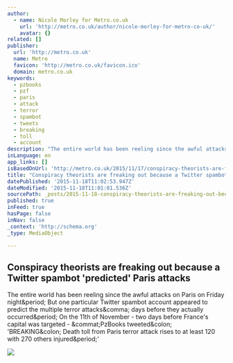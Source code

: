 ```yaml
---
author:
  - name: Nicole Morley for Metro.co.uk
    url: 'http://metro.co.uk/author/nicole-morley-for-metro-co-uk/'
    avatar: {}
related: []
publisher:
  url: 'http://metro.co.uk'
  name: Metro
  favicon: 'http://metro.co.uk/favicon.ico'
  domain: metro.co.uk
keywords:
  - pzbooks
  - pzf
  - paris
  - attack
  - terror
  - spambot
  - tweets
  - breaking
  - toll
  - account
description: "The entire world has been reeling since the awful attacks on Paris on Friday night. But one particular Twitter spambot account appeared to predict the multiple terror attacks, days before they actually occurred. On the 11th of November - two days before France's capital was targeted - @PzBooks tweeted: 'BREAKING: Death toll from Paris terror attack rises to at least 120 with 270 others injured.'"
inLanguage: en
app_links: []
isBasedOnUrl: 'http://metro.co.uk/2015/11/17/conspiracy-theorists-are-freaking-out-because-a-twitter-spambot-predicted-paris-attacks-5506741/'
title: "Conspiracy theorists are freaking out because a Twitter spambot 'predicted' Paris attacks"
datePublished: '2015-11-18T11:02:53.947Z'
dateModified: '2015-11-18T11:01:01.536Z'
sourcePath: _posts/2015-11-18-conspiracy-theorists-are-freaking-out-because-a-twitter-spam.md
published: true
inFeed: true
hasPage: false
inNav: false
_context: 'http://schema.org'
_type: MediaObject

---
```

<article style=""><h1>Conspiracy theorists are freaking out because a Twitter spambot 'predicted' Paris attacks</h1><p>The entire world has been reeling since the awful attacks on Paris on Friday night&amp;period; But one particular Twitter spambot account appeared to predict the multiple terror attacks&amp;comma; days before they actually occurred&amp;period; On the 11th of November - two days before France's capital was targeted - &amp;commat;PzBooks tweeted&amp;colon; 'BREAKING&amp;colon; Death toll from Paris terror attack rises to at least 120 with 270 others injured&amp;period;'</p><img src="https://metrouk2.files.wordpress.com/2015/11/conspiracy-tweet.jpg" /></article>